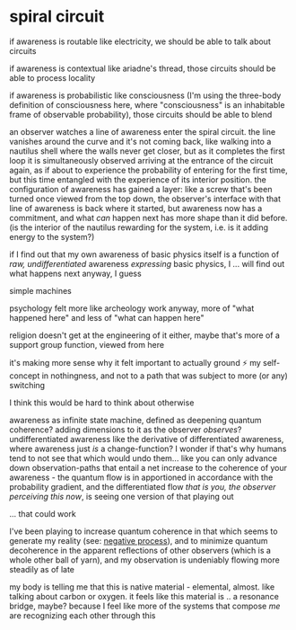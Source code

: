 # spiral circuit

if awareness is routable like electricity, we should be able to talk about circuits

if awareness is contextual like ariadne's thread, those circuits should be able to process locality

if awareness is probabilistic like consciousness (I'm using the three-body definition of consciousness here, where "consciousness" is an inhabitable frame of observable probability), those circuits should be able to blend

an observer watches a line of awareness enter the spiral circuit. the line vanishes around the curve and it's not coming back, like walking into a nautilus shell where the walls never get closer, but as it completes the first loop it is simultaneously observed arriving at the entrance of the circuit again, as if about to experience the probability of entering for the first time, but this time entangled with the experience of its interior position. the configuration of awareness has gained a layer: like a screw that's been turned once viewed from the top down, the observer's interface with that line of awareness is back where it started, but awareness now has a commitment, and what _can_ happen next has more shape than it did before. (is the interior of the nautilus rewarding for the system, i.e. is it adding energy to the system?)

if I find out that my own awareness of basic physics itself is a function of _raw, undifferentiated_ awareness _expressing_ basic physics, I ... will find out what happens next anyway, I guess

simple machines

psychology felt more like archeology work anyway, more of "what happened here" and less of "what can happen here"

religion doesn't get at the engineering of it either, maybe that's more of a support group function, viewed from here

it's making more sense why it felt important to actually ground ⚡️ my self-concept in nothingness, and not to a path that was subject to more (or any) switching

I think this would be hard to think about otherwise

awareness as infinite state machine, defined as deepening quantum coherence? adding dimensions to it as the observer _observes_? undifferentiated awareness like the derivative of differentiated awareness, where awareness just _is_ a change-function? I wonder if that's why humans tend to not see that which would undo them... like you can only advance down observation-paths that entail a net increase to the coherence of your awareness - the quantum flow is in apportioned in accordance with the probability gradient, and the differentiated flow _that is you, the observer perceiving this now_, is seeing one version of that playing out

... that could work

I've been playing to increase quantum coherence in that which seems to generate my reality (see: [negative process](negative-process.md)), and to minimize quantum decoherence in the apparent reflections of other observers (which is a whole other ball of yarn), and my observation is undeniably flowing more steadily as of late

my body is telling me that this is native material - elemental, almost. like talking about carbon or oxygen. it feels like this material is .. a resonance bridge, maybe? because I feel like more of the systems that compose _me_ are recognizing each other through this
